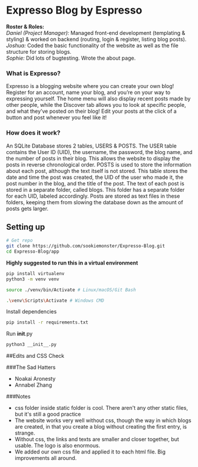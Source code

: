 # Expresso Blog by Espresso
**Roster & Roles:**<br/>
*Daniel (Project Manager):* Managed front-end development (templating & styling) & worked on backend (routing, login & register, listing blog posts).<br/>
*Joshua:* Coded the basic functionality of the website as well as the file structure for storing blogs.<br/>
*Sophie:* Did lots of bugtesting. Wrote the about page.<br/>

### What is Expresso?
Expresso is a blogging website where you can create your own blog! Register for an account, name your blog, and you’re on your way to expressing yourself. The home menu will also display recent posts made by other people, while the Discover tab allows you to look at specific people, and what they’ve posted on their blog! Edit your posts at the click of a button and post whenever you feel like it!

### How does it work?

An SQLite Database stores 2 tables, USERS & POSTS. The USER table contains the User ID (UID), the username, the password, the blog name, and the number of posts in their blog. This allows the website to display the posts in reverse chronological order. POSTS is used to store the information about each post, although the text itself is not stored. This table stores the date and time the post was created, the UID of the user who made it, the post number in the blog, and the title of the post. The text of each post is stored in a separate folder, called blogs. This folder has a separate folder for each UID, labeled accordingly. Posts are stored as text files in these folders, keeping them from slowing the database down as the amount of posts gets larger.

## Setting up 
```bash
# Get repo
git clone https://github.com/sookiemonster/Expresso-Blog.git
cd Expresso-Blog/app
```

<b>Highly suggested to run this in a virtual environment</b>
```bash
pip install virtualenv
python3 -m venv venv
```
```bash
source ./venv/bin/Activate # Linux/macOS/Git Bash
```
```bash
.\venv\Scripts\Activate # Windows CMD
```

Install dependencies
```bash
pip install -r requirements.txt
```

Run __init__.py
```bash
python3 __init__.py
```

##Edits and CSS Check

###The Sad Hatters
- Noakai Aronesty
- Annabel Zhang

###Notes
- css folder inside static folder is cool. There aren't any other static files, but it's still a good practice
- The website works very well without css, though the way in which blogs are created, in that you create a blog without creating the first entry, is strange.
- Without css, the links and texts are smaller and closer together, but usable. The logo is also enormous.
- We added our own css file and applied it to each html file. Big improvements all around.